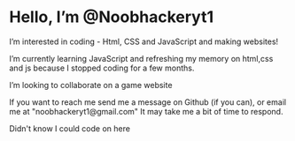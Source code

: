 <h1>Hello, I’m @Noobhackeryt1</h1>
<p>I’m interested in coding - Html, CSS and JavaScript and making websites!</p>
<p>I’m currently learning JavaScript and refreshing my memory on html,css and js because I stopped coding for a few months.</p>
<p>I’m looking to collaborate on a game website</p>
<p>If you want to reach me send me a message on Github (if you can), or email me at "noobhackeryt1@gmail.com" It may take me a bit of time to respond.</p>
Didn't know I could code on here
<!---
Noobhackeryt1/Noobhackeryt1 is a ✨ special ✨ repository because its `README.md` (this file) appears on your GitHub profile.
You can click the Preview link to take a look at your changes.
--->

